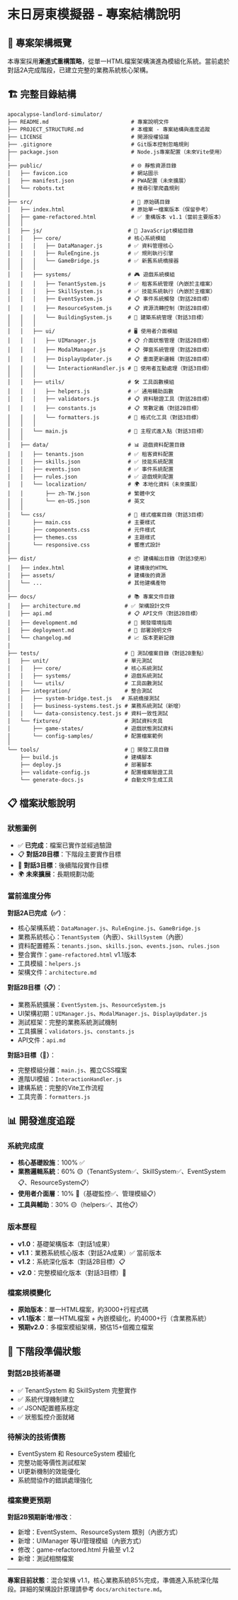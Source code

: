 # 末日房東模擬器 - 專案結構說明

## 📁 專案架構概覽

本專案採用**漸進式重構策略**，從單一HTML檔案架構演進為模組化系統。當前處於對話2A完成階段，已建立完整的業務系統核心架構。

## 🏗️ 完整目錄結構

```
apocalypse-landlord-simulator/
├── README.md                          # 專案說明文件
├── PROJECT_STRUCTURE.md               # 本檔案 - 專案結構與進度追蹤
├── LICENSE                            # 開源授權協議
├── .gitignore                         # Git版本控制忽略規則
├── package.json                       # Node.js專案配置（未來Vite使用）
│
├── public/                            # 🌐 靜態資源目錄
│   ├── favicon.ico                    # 網站圖示
│   ├── manifest.json                  # PWA配置（未來擴展）
│   └── robots.txt                     # 搜尋引擎爬蟲規則
│
├── src/                               # 📁 原始碼目錄
│   ├── index.html                     # 原始單一檔案版本（保留參考）
│   ├── game-refactored.html           # ✅ 重構版本 v1.1（當前主要版本）
│   │
│   ├── js/                           # 🔧 JavaScript模組目錄
│   │   ├── core/                     # 核心系統模組
│   │   │   ├── DataManager.js        # ✅ 資料管理核心
│   │   │   ├── RuleEngine.js         # ✅ 規則執行引擎
│   │   │   └── GameBridge.js         # ✅ 新舊系統橋接器
│   │   │
│   │   ├── systems/                  # 🎮 遊戲系統模組
│   │   │   ├── TenantSystem.js       # ✅ 租客系統管理（內嵌於主檔案）
│   │   │   ├── SkillSystem.js        # ✅ 技能系統執行（內嵌於主檔案）
│   │   │   ├── EventSystem.js        # 📋 事件系統觸發（對話2B目標）
│   │   │   ├── ResourceSystem.js     # 📋 資源流轉控制（對話2B目標）
│   │   │   └── BuildingSystem.js     # 🚀 建築系統管理（對話3目標）
│   │   │
│   │   ├── ui/                       # 🖥️ 使用者介面模組
│   │   │   ├── UIManager.js          # 📋 介面狀態管理（對話2B目標）
│   │   │   ├── ModalManager.js       # 📋 彈窗系統管理（對話2B目標）
│   │   │   ├── DisplayUpdater.js     # 📋 畫面更新邏輯（對話2B目標）
│   │   │   └── InteractionHandler.js # 🚀 使用者互動處理（對話3目標）
│   │   │
│   │   ├── utils/                    # 🛠️ 工具函數模組
│   │   │   ├── helpers.js            # ✅ 通用輔助函數
│   │   │   ├── validators.js         # 📋 資料驗證工具（對話2B目標）
│   │   │   ├── constants.js          # 📋 常數定義（對話2B目標）
│   │   │   └── formatters.js         # 🚀 格式化工具（對話3目標）
│   │   │
│   │   └── main.js                   # 🚀 主程式進入點（對話3目標）
│   │
│   ├── data/                         # 📊 遊戲資料配置目錄
│   │   ├── tenants.json              # ✅ 租客資料配置
│   │   ├── skills.json               # ✅ 技能系統配置
│   │   ├── events.json               # ✅ 事件系統配置
│   │   ├── rules.json                # ✅ 遊戲規則配置
│   │   └── localization/             # 🌍 本地化資料（未來擴展）
│   │       ├── zh-TW.json            # 繁體中文
│   │       └── en-US.json            # 英文
│   │
│   └── css/                          # 🎨 樣式檔案目錄（對話3目標）
│       ├── main.css                  # 主要樣式
│       ├── components.css            # 元件樣式
│       ├── themes.css                # 主題樣式
│       └── responsive.css            # 響應式設計
│
├── dist/                             # 📦 建構輸出目錄（對話3使用）
│   ├── index.html                    # 建構後的HTML
│   ├── assets/                       # 建構後的資源
│   └── ...                           # 其他建構產物
│
├── docs/                             # 📚 專案文件目錄
│   ├── architecture.md              # ✅ 架構設計文件
│   ├── api.md                        # 📋 API文件（對話2B目標）
│   ├── development.md                # 🔧 開發環境指南
│   ├── deployment.md                 # 🚀 部署說明文件
│   └── changelog.md                  # 📈 版本更新記錄
│
├── tests/                           # 🧪 測試檔案目錄（對話2B重點）
│   ├── unit/                        # 單元測試
│   │   ├── core/                    # 核心系統測試
│   │   ├── systems/                 # 遊戲系統測試
│   │   └── utils/                   # 工具函數測試
│   ├── integration/                 # 整合測試
│   │   ├── system-bridge.test.js   # 系統橋接測試
│   │   ├── business-systems.test.js # 業務系統測試（新增）
│   │   └── data-consistency.test.js # 資料一致性測試
│   └── fixtures/                    # 測試資料夾具
│       ├── game-states/             # 遊戲狀態測試資料
│       └── config-samples/          # 配置檔案範例
│
└── tools/                           # 🔨 開發工具目錄
    ├── build.js                     # 建構腳本
    ├── deploy.js                    # 部署腳本
    ├── validate-config.js           # 配置檔案驗證工具
    └── generate-docs.js             # 自動文件生成工具
```

## 📋 檔案狀態說明

### 狀態圖例
- ✅ **已完成**：檔案已實作並經過驗證
- 📋 **對話2B目標**：下階段主要實作目標
- 🚀 **對話3目標**：後續階段實作目標
- 🌍 **未來擴展**：長期規劃功能

### 當前進度分佈

**對話2A已完成（✅）**：
- 核心架構系統：`DataManager.js`、`RuleEngine.js`、`GameBridge.js`
- 業務系統核心：`TenantSystem`（內嵌）、`SkillSystem`（內嵌）
- 資料配置體系：`tenants.json`、`skills.json`、`events.json`、`rules.json`
- 整合實作：`game-refactored.html` v1.1版本
- 工具模組：`helpers.js`
- 架構文件：`architecture.md`

**對話2B目標（📋）**：
- 業務系統擴展：`EventSystem.js`、`ResourceSystem.js`
- UI架構初期：`UIManager.js`、`ModalManager.js`、`DisplayUpdater.js`
- 測試框架：完整的業務系統測試機制
- 工具擴展：`validators.js`、`constants.js`
- API文件：`api.md`

**對話3目標（🚀）**：
- 完整模組分離：`main.js`、獨立CSS檔案
- 進階UI模組：`InteractionHandler.js`
- 建構系統：完整的Vite工作流程
- 工具完善：`formatters.js`

## 📊 開發進度追蹤

### 系統完成度
- **核心基礎設施**：100% ✅
- **業務邏輯系統**：60% 🟡（TenantSystem✅、SkillSystem✅、EventSystem📋、ResourceSystem📋）
- **使用者介面層**：10% 🔴（基礎監控✅、管理模組📋）
- **工具與輔助**：30% 🟡（helpers✅、其他📋）

### 版本歷程
- **v1.0**：基礎架構版本（對話1成果）
- **v1.1**：業務系統核心版本（對話2A成果）✅ 當前版本
- **v1.2**：系統深化版本（對話2B目標）📋
- **v2.0**：完整模組化版本（對話3目標）🚀

### 檔案規模變化
- **原始版本**：單一HTML檔案，約3000+行程式碼
- **v1.1版本**：單一HTML檔案 + 內嵌模組化，約4000+行（含業務系統）
- **預期v2.0**：多檔案模組架構，預估15+個獨立檔案

## 🎯 下階段準備狀態

### 對話2B技術基礎
- ✅ TenantSystem 和 SkillSystem 完整實作
- ✅ 系統代理機制建立
- ✅ JSON配置體系穩定
- ✅ 狀態監控介面就緒

### 待解決的技術債務
- EventSystem 和 ResourceSystem 模組化
- 完整功能等價性測試框架
- UI更新機制的效能優化
- 系統間協作的錯誤處理強化

### 檔案變更預期
**對話2B預期新增/修改**：
- 新增：EventSystem、ResourceSystem 類別（內嵌方式）
- 新增：UIManager 等UI管理模組（內嵌方式）
- 修改：game-refactored.html 升級至 v1.2
- 新增：測試相關檔案

---

**專案目前狀態**：混合架構 v1.1，核心業務系統85%完成，準備進入系統深化階段。詳細的架構設計原理請參考 `docs/architecture.md`。